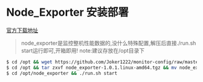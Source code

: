 # Node_Exporter 安装部署

[官方下载地址](https://prometheus.io/download/)

> node_exporter是监控整机性能数据的,没什么特殊配置,解压后直接./run.sh start运行即可,开箱即用! note:建议存放在/opt目录下

~~~bash 
$ cd /opt && wget https://github.com/Joker1222/monitor-config/raw/master/node_exporter/node_exporter-1.0.1.linux-amd64.tgz
$ cd /opt && tar zxvf node_exporter-1.0.1.linux-amd64.tgz && mv node_exporter-1.0.1.linux-amd64 node_exporter
$ cd /opt/node_exporter && ./run.sh start
~~~

